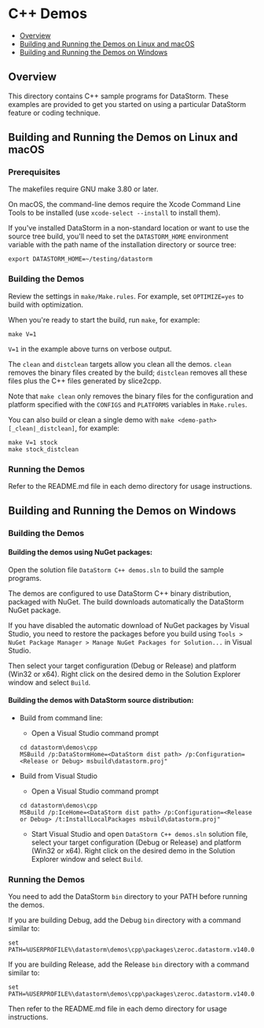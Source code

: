 # C++ Demos

- [Overview](#overview)
- [Building and Running the Demos on Linux and macOS](#building-and-running-the-demos-on-linux-and-macos)
- [Building and Running the Demos on Windows](#building-and-running-the-demos-on-windows)

## Overview

This directory contains C++ sample programs for DataStorm. These examples are
provided to get you started on using a particular DataStorm feature or coding
technique.

## Building and Running the Demos on Linux and macOS

### Prerequisites

The makefiles require GNU make 3.80 or later.

On macOS, the command-line demos require the Xcode Command Line Tools to be
installed (use `xcode-select --install` to install them).

If you've installed DataStorm in a non-standard location or want to use the
source tree build, you'll need to set the `DATASTORM_HOME` environment variable
with the path name of the installation directory or source tree:
```
export DATASTORM_HOME=~/testing/datastorm
```

### Building the Demos

Review the settings in `make/Make.rules`. For example, set `OPTIMIZE=yes`
to build with optimization.

When you're ready to start the build, run `make`, for example:
```
make V=1
```

`V=1` in the example above turns on verbose output.

The `clean` and `distclean` targets allow you clean all the demos. `clean`
removes the binary files created by the build; `distclean` removes all these
files plus the C++ files generated by slice2cpp.

Note that `make clean` only removes the binary files for the configuration and
platform specified with the `CONFIGS` and `PLATFORMS` variables in `Make.rules`.

You can also build or clean a single demo with `make <demo-path>[_clean|_distclean]`,
for example:
```
make V=1 stock
make stock_distclean
```

### Running the Demos

Refer to the README.md file in each demo directory for usage instructions.

## Building and Running the Demos on Windows

### Building the Demos

#### Building the demos using NuGet packages:

Open the solution file `DataStorm C++ demos.sln` to build the sample programs.

The demos are configured to use DataStorm C++ binary distribution, packaged with
NuGet. The build downloads automatically the DataStorm NuGet package.

If you have disabled the automatic download of NuGet packages by Visual Studio,
you need to restore the packages before you build using `Tools > NuGet Package
Manager > Manage NuGet Packages for Solution...` in Visual Studio.

Then select your target configuration (Debug or Release) and platform (Win32
or x64). Right click on the desired demo in the Solution Explorer window and
select `Build`.

#### Building the demos with DataStorm source distribution:

- Build from command line:
  * Open a Visual Studio command prompt
  ```
  cd datastorm\demos\cpp
  MSBuild /p:DataStormHome=<DataStorm dist path> /p:Configuration=<Release or Debug> msbuild\datastorm.proj"
  ```

- Build from Visual Studio
  * Open a Visual Studio command prompt
  ```
  cd datastorm\demos\cpp
  MSBuild /p:IceHome=<DataStorm dist path> /p:Configuration=<Release or Debug> /t:InstallLocalPackages msbuild\datastorm.proj"
  ```

  * Start Visual Studio and open `DataStorm C++ demos.sln` solution file, select
    your target configuration (Debug or Release) and platform (Win32 or x64).
    Right click on the desired demo in the Solution Explorer window and select
    `Build`.

### Running the Demos

You need to add the DataStorm `bin` directory to your PATH before running the
demos.

If you are building Debug, add the Debug `bin` directory with a command similar
to:
```
set PATH=%USERPROFILE%\datastorm\demos\cpp\packages\zeroc.datastorm.v140.0.1.0\build\native\bin\x64\Debug;%PATH%
```

If you are building Release, add the Release `bin` directory with a command
similar to:
```
set PATH=%USERPROFILE%\datastorm\demos\cpp\packages\zeroc.datastorm.v140.0.1.0\build\native\bin\x64\Release;%PATH%
```

Then refer to the README.md file in each demo directory for usage instructions.
